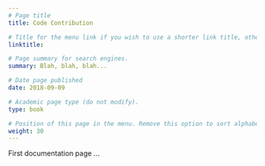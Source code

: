 ```yaml
---
# Page title
title: Code Contribution

# Title for the menu link if you wish to use a shorter link title, otherwise remove this option.
linktitle:

# Page summary for search engines.
summary: Blah, blah, blah...

# Date page published
date: 2018-09-09

# Academic page type (do not modify).
type: book

# Position of this page in the menu. Remove this option to sort alphabetically.
weight: 30
---
```

First documentation page ...
